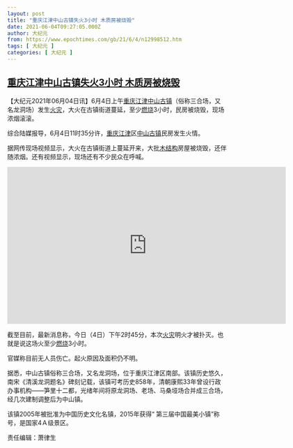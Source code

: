 ```yaml
---
layout: post
title: "重庆江津中山古镇失火3小时 木质房被烧毁"
date: 2021-06-04T09:27:05.000Z
author: 大纪元
from: https://www.epochtimes.com/gb/21/6/4/n12998512.htm
tags: [ 大纪元 ]
categories: [ 大纪元 ]
---
```

<!--1622798825000-->
[重庆江津中山古镇失火3小时 木质房被烧毁](https://www.epochtimes.com/gb/21/6/4/n12998512.htm)
------

<div>
<p>【大纪元2021年06月04日讯】6月4日上午<a href="https://www.epochtimes.com/gb/tag/%E9%87%8D%E5%BA%86%E6%B1%9F%E6%B4%A5.html">重庆江津</a><a href="https://www.epochtimes.com/gb/tag/%E4%B8%AD%E5%B1%B1%E5%8F%A4%E9%95%87.html">中山古镇</a>（俗称三合场，又名龙洞场）发生<a href="https://www.epochtimes.com/gb/tag/%E7%81%AB%E7%81%BE.html">火灾</a>，大火在古镇街道蔓延，至少<a href="https://www.epochtimes.com/gb/tag/%E7%87%83%E7%83%A7.html">燃烧</a>3小时，民房被烧毁，现场浓烟滚滚。</p><p>综合陆媒报导，6月4日11时35分许，<a href="https://www.epochtimes.com/gb/tag/%E9%87%8D%E5%BA%86%E6%B1%9F%E6%B4%A5.html">重庆江津</a>区<a href="https://www.epochtimes.com/gb/tag/%E4%B8%AD%E5%B1%B1%E5%8F%A4%E9%95%87.html">中山古镇</a>民房发生火情。</p><p>据网传现场视频显示，大火在古镇街道上蔓延开来，大批<a href="https://www.epochtimes.com/gb/tag/%E6%9C%A8%E7%BB%93%E6%9E%84.html">木结构</a>房屋被烧毁，还伴随浓烟。还有视频显示，现场还有不少民众在呼喊。</p><p style="text-align: center;"><iframe src="https://www.youmaker.com/embed/aa7ba9f0-0419-468a-b0f8-71d37259b6c0?r=16x9&amp;d=54" width="640" height="360" frameborder="0" allowfullscreen="allowfullscreen"></iframe></p><p>截至目前，最新消息称，今日（4日）下午2时45分，本次<a href="https://www.epochtimes.com/gb/tag/%E7%81%AB%E7%81%BE.html">火灾</a>明火才被扑灭。也就是说这场火至少<a href="https://www.epochtimes.com/gb/tag/%E7%87%83%E7%83%A7.html">燃烧</a>3小时。</p><p>官媒称目前无人员伤亡。起火原因及面积仍不明。</p><p>据悉，中山古镇俗称三合场，又名龙洞场，位于重庆江津区南部。该镇历史悠久，南宋《清溪龙洞题名》碑刻记载，该镇可考历史858年，清朝康熙33年曾设行政办事机构——笋里十二都，光绪年间将原龙洞场、老场、马桑垭场合并成三合场，经几次建制调整后为中山镇。</p><p>该镇2005年被批准为中国历史文化名镇，2015年获得“ 第三届中国最美小镇”称号，是国家4Ａ级景区。</p><p>责任编辑：萧律生</p>
</div>

